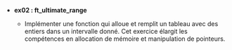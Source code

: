 - **ex02 : ft_ultimate_range**

  - Implémenter une fonction qui alloue et remplit un tableau avec des entiers dans un intervalle donné. Cet exercice élargit les compétences en allocation de mémoire et manipulation de pointeurs.
